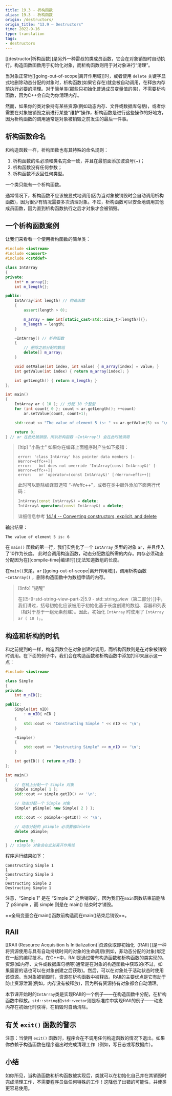```yaml
---
title: 19.3 - 析构函数
alias: 19.3 - 析构函数
origin: /destructors/
origin_title: "13.9 — Destructors"
time: 2022-9-16
type: translation
tags:
- destructors
---
```


[[destructor|析构函数]]是另外一种雷叔的类成员函数，它会在对象销毁时自动执行。构造函数函数用于初始化对象，而析构函数则用于对对象进行“清理”。

当对象正常地[[going-out-of-scope|离开作用域]]时，或者使用 `delete` 关键字显式地删除动态分配的对象时，析构函数(如果它存在)就会被自动调用，在释放内存前执行必要的清理。对于简单类(那些只初始化普通成员变量值的类)，不需要析构函数，因为C++会自动为你清理内存。

然而，如果你的类对象持有某些资源(例如动态内存、文件或数据库句柄)，或者你需要在对象被销毁之前进行某些“维护”操作，析构函数是进行这些操作的好地方，因为析构函数的调用通常是对象被销毁之前发生的最后一件事。


## 析构函数命名

和构造函数一样，析构函数也有其特殊的命名规则：

1.  析构函数的名必须和类名完全一致，并且在最前面添加波浪号(~)；
2.  析构函数没有任何参数；
3.  析构函数不返回任何类型。

一个类只能有一个析构函数。

通常情况下，析构函数不应该被显式地调用(因为当对象被销毁时会自动调用析构函数)，因为很少有情况需要多次清理对象。不过，析构函数可以安全地调用其他成员函数，因为直到析构函数执行之后才对象才会被销毁。


## 一个析构函数案例

让我们来看看一个使用析构函数的简单类：


```cpp
#include <iostream>
#include <cassert>
#include <cstddef>

class IntArray
{
private:
	int* m_array{};
	int m_length{};

public:
	IntArray(int length) // 构造函数
	{
		assert(length > 0);

		m_array = new int[static_cast<std::size_t>(length)]{};
		m_length = length;
	}

	~IntArray() // 析构函数
	{
		// 删除之前分配的数组
		delete[] m_array;
	}

	void setValue(int index, int value) { m_array[index] = value; }
	int getValue(int index) { return m_array[index]; }

	int getLength() { return m_length; }
};

int main()
{
	IntArray ar ( 10 ); // 分配 10 个整型
	for (int count{ 0 }; count < ar.getLength(); ++count)
		ar.setValue(count, count+1);

	std::cout << "The value of element 5 is: " << ar.getValue(5) << '\n';

	return 0;
} // ar 在此处被销毁，所以析构函数 ~IntArray() 会在此时被调用
```


> [!tip] "小贴士"
> 如果你在编译上面程序时产生如下报错：
> 
> ```
> error: 'class IntArray' has pointer data members [-Werror=effc++]|
> error:   but does not override 'IntArray(const IntArray&)' [-Werror=effc++]|
> error:   or 'operator=(const IntArray&)' [-Werror=effc++]|
> ```
> 
> 此时可以删除编译器选项 “-Weffc++”，或者在类中额外添加下面两行代码：
> 
> ```cpp
> IntArray(const IntArray&) = delete;
> IntArray& operator=(const IntArray&) = delete;
> ```
> 
> 详细信息参考 [14.14 -- Converting constructors, explicit, and delete](https://www.learncpp.com/cpp-tutorial/converting-constructors-explicit-and-delete/)

输出结果：

```
The value of element 5 is: 6
```

在 `main()` 函数的第一行，我们实例化了一个 `IntArray` 类型的对象 `ar`，并且传入了10作为长度。 此时会调用构造函数，动态分配数组所需的内存。内存必须动态分配因为在[[compile-time|编译时]]无法知道数组的长度。

在`main()`末尾，`ar` [[going-out-of-scope|离开作用域]]，调用析构函数 `~IntArray()` ，删除构造函数中为数组申请的内存。

> [!info] "提醒"
> 
> 在[[5-9-std-string-view-part-2|5.9 - std::string_view（第二部分）]]中，我们讲过，括号初始化应该被用于初始化基于长度创建的数组、容器和列表（相对于基于一组元素创建）。因此，初始化 `IntArray` 时使用了 `IntArray ar ( 10 );`。

## 构造和析构的时机

和之前提到的一样，构造函数会在对象创建时调用，而析构函数则是在对象被销毁时调用。在下面的例子中，我们会在构造函数和析构函数中添加打印来展示这一点：

```cpp
#include <iostream>

class Simple
{
private:
    int m_nID{};

public:
    Simple(int nID)
        : m_nID{ nID }
    {
        std::cout << "Constructing Simple " << nID << '\n';
    }

    ~Simple()
    {
        std::cout << "Destructing Simple" << m_nID << '\n';
    }

    int getID() { return m_nID; }
};

int main()
{
    // 在栈上分配一个 Simple 对象
    Simple simple{ 1 };
    std::cout << simple.getID() << '\n';

    // 动态分配一个 Simple 对象
    Simple* pSimple{ new Simple{ 2 } };

    std::cout << pSimple->getID() << '\n';

    // 动态分配的 pSimple 必须要被delete
    delete pSimple;

    return 0;
} // simple 对象会在此处离开作用域
```


程序运行结果如下：

```
Constructing Simple 1
1
Constructing Simple 2
2
Destructing Simple 2
Destructing Simple 1
```

注意，“Simple 1” 是在 “Simple 2” 之后销毁的，因为我们在`main`函数结束前删除了 pSimple ，而 simple 则是在 main() 结束时才销毁。

==全局变量会在main()函数前构造而在main()结束后销毁==。


## RAII

[[RAII (Resource Acquisition Is Initialization)|资源获取即初始化（RAII）]]是一种将资源使用与具有自动持续时间的对象的生命周期(例如，非动态分配的对象)绑定在一起的编程技术。在C++中，RAII是通过带有构造函数和析构函数的类实现的。资源(如内存、文件或数据库句柄等)通常是在对象的构造函数中获取的(不过，如果需要的话也可以在对象创建之后获取)。然后，可以在对象处于活动状态时使用该资源。当对象被销毁时，资源在析构函数中被释放。RAII的主要优点是它有助于防止资源泄漏(例如，内存没有被释放)，因为所有资源持有对象都会自动清理。

本节课开始时的`IntArray`类是实现RAII的一个例子——在构造函数中分配，在析构函数中释放。`std::string`和`std::vector`则是标准库中实现RAII的例子——动态内存在初始化时获得，在销毁时自动清除。


## 有关 `exit()` 函数的警示

注意：当使用 `exit()` 函数时，程序会在不调用任何构造函数的情况下退出。如果你依赖于构造函数在程序退出时完成清理工作（例如，写日志或写数据库）。

## 小结

如你所见，当构造函数和析构函数被实现后，类就可以在初始化自己并在其销毁时完成清理工作，不需要程序员做任何特殊的工作！这降低了出错的可能性，并使类更容易使用。


